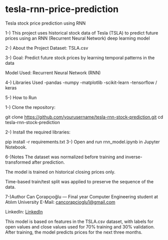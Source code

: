 # tesla-rnn-price-prediction
Tesla stock price prediction using RNN

1-) This project uses historical stock data of Tesla (TSLA) to predict future prices using an RNN (Recurrent Neural Network) deep learning model

2-) About the Project
Dataset: TSLA.csv

3-) Goal: Predict future stock prices by learning temporal patterns in the data

Model Used: Recurrent Neural Network (RNN)

4-) Libraries Used
-pandas
-numpy
-matplotlib
-scikit-learn
-tensorflow / keras

5-) How to Run

  1-) Clone the repository:

  git clone https://github.com/yourusername/tesla-rnn-stock-prediction.git
  cd tesla-rnn-stock-prediction

  2-) Install the required libraries:


  pip install -r requirements.txt
  3-) Open and run rnn_model.ipynb in Jupyter Notebook.

6-)Notes
The dataset was normalized before training and inverse-transformed after prediction.

The model is trained on historical closing prices only.

Time-based train/test split was applied to preserve the sequence of the data.

7-)Author
Can Çorapçıoğlu — Final year Computer Engineering student at Atılım University
E-Mail: cancorapcioglu1@gmail.com

LinkedIn: [LinkedIn](https://www.linkedin.com/in/can-%C3%A7orap%C3%A7%C4%B1o%C4%9Flu-15a340247/)

This model is based on features in the TSLA.csv dataset, with labels for open values and close values used for 70% training and 30% validation. After training, the model predicts prices for the next three months.
